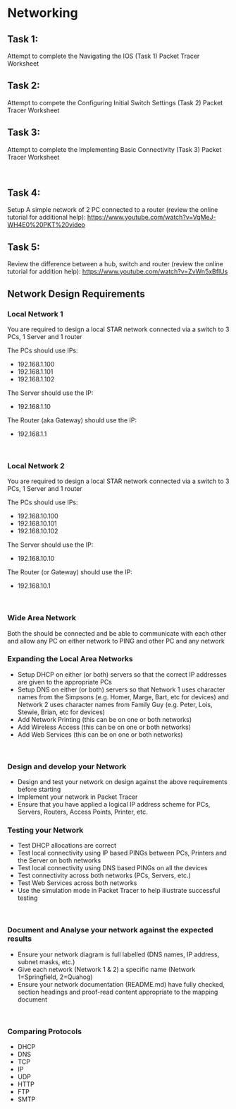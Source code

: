 
# Networking 

## Task 1:
Attempt to complete the Navigating the IOS (Task 1) Packet Tracer Worksheet


## Task 2:
Attempt to compete the Configuring Initial Switch Settings (Task 2) Packet Tracer Worksheet


## Task 3:
Attempt to complete the Implementing Basic Connectivity (Task 3) Packet Tracer Worksheet

 
## Task 4:
Setup A simple network of 2 PC connected to a router (review the online tutorial for additional help): https://www.youtube.com/watch?v=VqMeJ-WH4E0%20PKT%20video


## Task 5:
Review the difference between a hub, switch and router (review the online tutorial for addition help): https://www.youtube.com/watch?v=ZvWn5xBflUs



## Network Design Requirements

### Local Network 1
You are required to design a local STAR network connected via a switch to 3 PCs, 1 Server and 1 router

The PCs should use IPs:
* 192.168.1.100 
* 192.168.1.101
* 192.168.1.102

The Server should use the IP:
* 192.168.1.10

The Router (aka Gateway) should use the IP: 
* 192.168.1.1

  
### Local Network 2
You are required to design a local STAR network connected via a switch to 3 PCs, 1 Server and 1 router

The PCs should use IPs: 
* 192.168.10.100 
* 192.168.10.101
* 192.168.10.102

The Server should use the IP:
* 192.168.10.10

The Router (or Gateway) should use the IP: 
* 192.168.10.1

 
### Wide Area Network
Both the should be connected and be able to communicate with each other and allow any PC on either network to PING and other PC and any
network 


### Expanding the Local Area Networks
* Setup DHCP on either (or both) servers so that the correct IP addresses are given to the appropriate PCs
* Setup DNS on either (or both) servers so that Network 1 uses character names from the Simpsons (e.g. Homer, Marge, Bart, etc for devices) and Network 2 uses character names from Family Guy (e.g. Peter, Lois, Stewie, Brian, etc for devices)
* Add Network Printing (this can be on one or both networks)
* Add Wireless Access (this can be on one or both networks)
* Add Web Services (this can be on one or both networks)

 
### Design and develop your Network
* Design and test your network on design against the above requirements before starting
* Implement your network in Packet Tracer
* Ensure that you have applied a logical IP address scheme for PCs, Servers, Routers, Access Points, Printer, etc. 
 

### Testing your Network
* Test DHCP allocations are correct
* Test local connectivity using IP based PINGs between PCs, Printers and the Server on both networks
* Test local connectivity using DNS based PINGs on all the devices
* Test connectivity across both networks (PCs, Servers, etc.)
* Test Web Services across both networks
* Use the simulation mode in Packet Tracer to help illustrate successful testing

 
### Document and Analyse your network against the expected results
* Ensure your network diagram is full labelled (DNS names, IP address, subnet masks, etc.)
* Give each network (Network 1 & 2) a specific name (Network 1=Springfield, 2=Quahog)
* Ensure your network documentation (README.md) have fully checked, section headings and proof-read content appropriate to the mapping document

 
### Comparing Protocols
* DHCP
* DNS
* TCP
* IP
* UDP
* HTTP
* FTP
* SMTP
